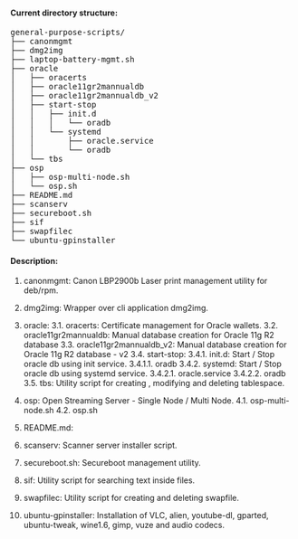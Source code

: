 #### Current directory structure:
<pre>
general-purpose-scripts/
├── canonmgmt
├── dmg2img
├── laptop-battery-mgmt.sh
├── oracle
│   ├── oracerts
│   ├── oracle11gr2mannualdb
│   ├── oracle11gr2mannualdb_v2
│   ├── start-stop
│   │   ├── init.d
│   │   │   └── oradb
│   │   └── systemd
│   │       ├── oracle.service
│   │       └── oradb
│   └── tbs
├── osp
│   ├── osp-multi-node.sh
│   └── osp.sh
├── README.md
├── scanserv
├── secureboot.sh
├── sif
├── swapfilec
└── ubuntu-gpinstaller
</pre>

#### Description:
1. canonmgmt: Canon LBP2900b Laser print management utility for deb/rpm.

2. dmg2img: Wrapper over cli application dmg2img.

3. oracle:
3.1. oracerts: Certificate management for Oracle wallets.
3.2. oracle11gr2mannualdb: Manual database creation for Oracle 11g R2 database
3.3. oracle11gr2mannualdb_v2: Manual database creation for Oracle 11g R2 database - v2
3.4. start-stop:
3.4.1. init.d: Start / Stop oracle db using init service.
3.4.1.1. oradb
3.4.2. systemd: Start / Stop oracle db using systemd service.
3.4.2.1. oracle.service
3.4.2.2. oradb
3.5. tbs: Utility script for creating , modifying and deleting tablespace.

4. osp: Open Streaming Server - Single Node / Multi Node.
4.1. osp-multi-node.sh
4.2. osp.sh

5. README.md: 

6. scanserv: Scanner server installer script.

7. secureboot.sh: Secureboot management utility.

8. sif: Utility script for searching text inside files.

9. swapfilec: Utility script for creating and deleting swapfile.

10. ubuntu-gpinstaller: Installation of VLC, alien, youtube-dl, gparted, ubuntu-tweak, wine1.6, gimp, vuze and audio codecs.